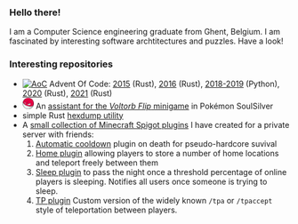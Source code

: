 ### Hello there!

I am a Computer Science engineering graduate from Ghent, Belgium. I am fascinated by interesting software archtitectures and puzzles. Have a look!

### Interesting repositories

- [<img src="https://adventofcode.com/favicon.png" height="20em" width="20em" alt="AoC" title="AoC"/>](https://adventofcode.com/) Advent Of Code: [2015](https://github.com/jonasvandervennet/advent-of-code-2015) (Rust), [2016](https://github.com/jonasvandervennet/advent-of-code-2016) (Rust), [2018-2019](https://github.com/jonasvandervennet/adventofcode) (Python), [2020](https://github.com/jonasvandervennet/advent-of-code-2020) (Rust), [2021](https://github.com/jonasvandervennet/advent-of-code-2021) (Rust)
- [<img src="https://raw.githubusercontent.com/jonasvandervennet/voltorb-flip/master/Resources/voltorb.png" height="20em" width="20em" alt="Voltorb icon" title="Voltorb Flip"/>](https://github.com/jonasvandervennet/voltorb-flip) An [assistant for the *Voltorb Flip* minigame](https://github.com/jonasvandervennet/voltorb-flip) in Pokémon SoulSilver 
- simple Rust [hexdump utility](https://github.com/jonasvandervennet/hexdump-rs)
- A [small collection of Minecraft Spigot plugins](https://github.com/jonasvandervennet/MCpluginsuite) I have created for a private server with friends:
  1. [Automatic cooldown](https://github.com/jonasvandervennet/MCpluginsuite/tree/main/hc_cooldown) plugin on death for pseudo-hardcore suvival
  2. [Home plugin](https://github.com/jonasvandervennet/MCpluginsuite/tree/main/homeplugin) allowing players to store a number of home locations and teleport freely between them
  3. [Sleep plugin](https://github.com/jonasvandervennet/MCpluginsuite/tree/main/sleepPlugin) to pass the night once a threshold percentage of online players is sleeping. Notifies all users once someone is trying to sleep.
  4. [TP plugin](https://github.com/jonasvandervennet/MCpluginsuite/tree/main/tpplugin) Custom version of the widely known `/tpa` or `/tpaccept` style of teleportation between players.

<!--
**jonasvandervennet/jonasvandervennet** is a ✨ _special_ ✨ repository because its `README.md` (this file) appears on your GitHub profile.

Here are some ideas to get you started:

- 🔭 I’m currently working on ...
- 🌱 I’m currently learning ...
- 👯 I’m looking to collaborate on ...
- 🤔 I’m looking for help with ...
- 💬 Ask me about ...
- 📫 How to reach me: ...
- 😄 Pronouns: ...
- ⚡ Fun fact: ...
-->
